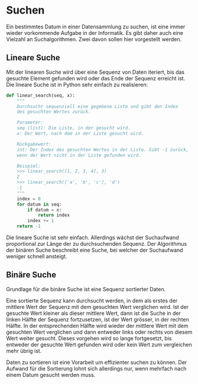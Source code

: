 # Suchen

Ein bestimmtes Datum in einer Datensammlung zu suchen, ist eine immer
wieder vorkommende Aufgabe in der Informatik. Es gibt daher auch eine
Vielzahl an Suchalgorithmen. Zwei davon sollen hier vorgestellt werden.

## Lineare Suche

Mit der linearen Suche wird über eine Sequenz von Daten iteriert, bis
das gesuchte Element gefunden wird oder das Ende der Sequenz erreicht
ist. Die lineare Suche ist in Python sehr einfach zu realisieren:

```Python
def linear_search(seq, x):
    """
    Durchsucht sequenziell eine gegebene Liste und gibt den Index
    des gesuchten Wertes zurück.

    Parameter:
    seq (list): Die Liste, in der gesucht wird.
    x: Der Wert, nach dem in der Liste gesucht wird.

    Rückgabewert:
    int: Der Index des gesuchten Wertes in der Liste. Gibt -1 zurück, 
    wenn der Wert nicht in der Liste gefunden wird.

    Beispiel:
    >>> linear_search([1, 2, 3, 4], 3)
    2
    >>> linear_search(['a', 'b', 'c'], 'd')
    -1
    """
    index = 0
    for datum in seq:
        if datum = x:
            return index
        index += 1
    return -1
```

Die lineare Suche ist sehr einfach. Allerdings wächst der Suchaufwand
proportional zur Länge der zu durchsuchenden Sequenz. Der Algorithmus
der binären Suche beschreibt eine Suche, bei welcher der Suchaufwand
weniger schnell ansteigt.

## Binäre Suche

Grundlage für die binäre Suche ist eine Sequenz sortierter Daten.

Eine sortierte Sequenz kann durchsucht werden, in dem als erstes der
mittlere Wert der Sequenz mit dem gesuchten Wert verglichen wird. Ist
der gesuchte Wert kleiner als dieser mittlere Wert, dann ist die Suche
in der linken Hälfte der Sequenz fortzusetzen, ist der Wert grösser, in
der rechten Hälfte. In der entsprechenden Hälfte wird wieder der
mittlere Wert mit dem gesuchten Wert verglichen und dann entweder links
oder rechts von diesem Wert weiter gesucht. Dieses vorgehen wird so
lange fortgesetzt, bis entweder der gesuchte Wert gefunden wird oder
kein Wert zum vergleichen mehr übrig ist.

Daten zu sortieren ist eine Vorarbeit um effizienter suchen zu können.
Der Aufwand für die Sortierung lohnt sich allerdings nur, wenn mehrfach
nach einem Datum gesucht werden muss.
